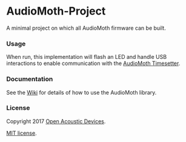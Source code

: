 # AudioMoth-Project #
A minimal project on which all AudioMoth firmware can be built.

### Usage ###

When run, this implementation will flash an LED and handle USB interactions to enable communication with the [AudioMoth Timesetter](https://github.com/OpenAcousticDevices/AudioMoth-TimeSetter).

### Documentation ###

See the [Wiki](https://github.com/OpenAcousticDevices/AudioMoth-Project/wiki/AudioMoth) for details of how to use the AudioMoth library.

### License ###

Copyright 2017 [Open Acoustic Devices](http://www.openacousticdevices.info/).

[MIT license](http://www.openacousticdevices.info/license).
